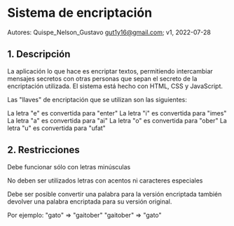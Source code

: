 # Sistema de encriptación
Autores: Quispe_Nelson_Gustavo <gut1y16@gmail.com>; v1, 2022-07-28
## 1. Descripción
La aplicación lo que hace es encriptar textos, permitiendo intercambiar mensajes secretos
con otras personas que sepan el secreto de la encriptación utilizada.
El sistema está hecho con HTML, CSS y JavaScript.

Las "llaves" de encriptación que se utilizan son las siguientes:

La letra "e" es convertida para "enter"
La letra "i" es convertida para "imes"
La letra "a" es convertida para "ai"
La letra "o" es convertida para "ober"
La letra "u" es convertida para "ufat"

## 2. Restricciones
Debe funcionar sólo con letras minúsculas

No deben ser utilizados letras con acentos ni caracteres especiales

Debe ser posible convertir una palabra para la versión encriptada también devolver una palabra encriptada para su versión original.

Por ejemplo:
"gato" ⇒ "gaitober"
"gaitober" ⇒ "gato"

